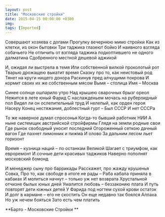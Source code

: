 ```yaml
---
layout: post
title: "Московские стройки"
date: 2015-04-15 00:00:00 +0300
img: 
tags: [Imported]
---
```


Совершают хозяева с догами
Прогулку вечернюю мимо стройки
Как из клетки, из окон бытовки
Три таджика глазеют бойко
И наивного взгляда собачьего
Не отличить от взгляда таджика
подкоптившего не одного далматина
Сдобренного местной дешевой аджикой

И, ожидая ли выстрела в темя
Или собственной вилкой проколотый рот
Тварью дрожащею выкатит время
Сказку про то, как неистовый род
Тянет на круги нищего донора
Раскинув пред алчущими покрова
И кормит своих их же собственным мясом
Вымя – столица
Имя – Москва

Синее солнце ошпарило утро
Над крышею сварочных брызг ореол
Нежится в лете юный Фарид
С наслажденьем мочась на рубероидный пол
Видел ли он ослепительный труд
И нелепый, как орден героя Насеру
Конец нестяжания, доблестный гурт –
Был СССР
И нет СССРа

То же наверное думал спросонья
Когда-то бывший работник НИИ
А ныне системщик австрийской стройфирмы
Глядя на земли родные свои
Где рынок свободный уносит последний
Огороженный сеткою дачный вагон
Где пахнет лимонник и пижма
И олово
За дальним лесом льет горизонт

Время – кузница наций – по останкам Великой
Шагает с триумфом, как евроремонт
И сочные дети красивых таджиков
Наверно пополнят московский бомонд

И менеджер сыну про баррикады
Расскажет, про жажду крушенья Совка,
Про то, как свободе в итоге не рады –
Раба кабала приняла в кабаках
И молиться начнут – только уж нет возврата
Хрустальной отчизне былых юных дней
Умалится любовь – беззаконию плата
И путь повторят дети южных детей
У Фарида под ногтем сухой крови остаток
И долг в кармане – его не скостить
Он еще недавно так боялся Аллаха
Но уж нечем бояться
Зато есть чем платить

**Барто - Московские Стройки **